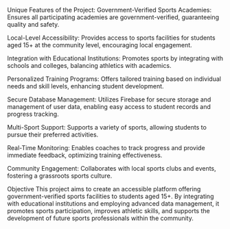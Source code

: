 Unique Features of the Project:
Government-Verified Sports Academies: Ensures all participating academies are government-verified, guaranteeing quality and safety.

Local-Level Accessibility: Provides access to sports facilities for students aged 15+ at the community level, encouraging local engagement.

Integration with Educational Institutions: Promotes sports by integrating with schools and colleges, balancing athletics with academics.

Personalized Training Programs: Offers tailored training based on individual needs and skill levels, enhancing student development.

Secure Database Management: Utilizes Firebase for secure storage and management of user data, enabling easy access to student records and progress tracking.

Multi-Sport Support: Supports a variety of sports, allowing students to pursue their preferred activities.

Real-Time Monitoring: Enables coaches to track progress and provide immediate feedback, optimizing training effectiveness.

Community Engagement: Collaborates with local sports clubs and events, fostering a grassroots sports culture.

Objective
This project aims to create an accessible platform offering government-verified sports facilities to students aged 15+. By integrating with educational institutions and employing advanced data management, it promotes sports participation, improves athletic skills, and supports the development of future sports professionals within the community.
